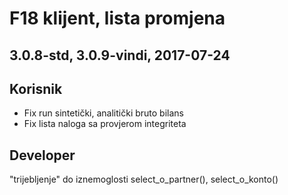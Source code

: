 # F18 klijent, lista promjena

## 3.0.8-std, 3.0.9-vindi, 2017-07-24

## Korisnik

- Fix run sintetički, analitički bruto bilans
- Fix lista naloga sa provjerom integriteta

## Developer

"trijebljenje" do iznemoglosti select_o_partner(), select_o_konto()

